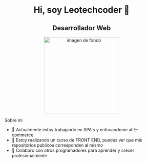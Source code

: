 <div> <h1 align = center> Hi, soy Leotechcoder 👋</h1><h2 align = center>Desarrollador Web</h2></div>
<div align= center><img  height = 250px  width= 70% src="https://www.acuvue.es/sites/acuvue_es/files/styles/jjbos_adaptive_images_generic-mobile/public/taco-images/dryeye-effects_0.png?timestamp=1561939920" alt="imagen de fondo"></div>


Sobre mi
- 🔭 Actualmente estoy trabajando en SPA's y enfocandome al E-commerce
- 🌱 Estoy realizando un curso de FRONT END, puedes ver que mis repositorios publicos corresponden al mismo
- 👯 Colaboro con otros programadores para aprender y crecer profesionalmente
<!--
**Leotechcoder/Leotechcoder** is a ✨ _special_ ✨ repository because its `README.md` (this file) appears on your GitHub profile.

Here are some ideas to get you started:

- 🔭 I’m currently working on ...
- 🌱 I’m currently learning ...
- 👯 I’m looking to collaborate on ...
- 🤔 I’m looking for help with ...
- 💬 Ask me about ...
- 📫 How to reach me: ...
- 😄 Pronouns: ...
- ⚡ Fun fact: ...
-->


        
        
    
